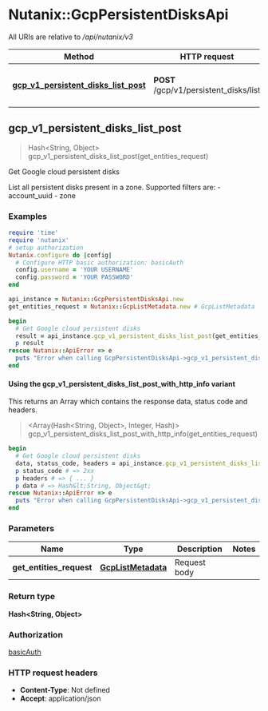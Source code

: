 # Nutanix::GcpPersistentDisksApi

All URIs are relative to */api/nutanix/v3*

| Method | HTTP request | Description |
| ------ | ------------ | ----------- |
| [**gcp_v1_persistent_disks_list_post**](GcpPersistentDisksApi.md#gcp_v1_persistent_disks_list_post) | **POST** /gcp/v1/persistent_disks/list | Get Google cloud persistent disks |


## gcp_v1_persistent_disks_list_post

> Hash&lt;String, Object&gt; gcp_v1_persistent_disks_list_post(get_entities_request)

Get Google cloud persistent disks

List all persistent disks present in a zone. Supported filters are: - account_uuid - zone 

### Examples

```ruby
require 'time'
require 'nutanix'
# setup authorization
Nutanix.configure do |config|
  # Configure HTTP basic authorization: basicAuth
  config.username = 'YOUR USERNAME'
  config.password = 'YOUR PASSWORD'
end

api_instance = Nutanix::GcpPersistentDisksApi.new
get_entities_request = Nutanix::GcpListMetadata.new # GcpListMetadata | Request body

begin
  # Get Google cloud persistent disks
  result = api_instance.gcp_v1_persistent_disks_list_post(get_entities_request)
  p result
rescue Nutanix::ApiError => e
  puts "Error when calling GcpPersistentDisksApi->gcp_v1_persistent_disks_list_post: #{e}"
end
```

#### Using the gcp_v1_persistent_disks_list_post_with_http_info variant

This returns an Array which contains the response data, status code and headers.

> <Array(Hash&lt;String, Object&gt;, Integer, Hash)> gcp_v1_persistent_disks_list_post_with_http_info(get_entities_request)

```ruby
begin
  # Get Google cloud persistent disks
  data, status_code, headers = api_instance.gcp_v1_persistent_disks_list_post_with_http_info(get_entities_request)
  p status_code # => 2xx
  p headers # => { ... }
  p data # => Hash&lt;String, Object&gt;
rescue Nutanix::ApiError => e
  puts "Error when calling GcpPersistentDisksApi->gcp_v1_persistent_disks_list_post_with_http_info: #{e}"
end
```

### Parameters

| Name | Type | Description | Notes |
| ---- | ---- | ----------- | ----- |
| **get_entities_request** | [**GcpListMetadata**](GcpListMetadata.md) | Request body |  |

### Return type

**Hash&lt;String, Object&gt;**

### Authorization

[basicAuth](../README.md#basicAuth)

### HTTP request headers

- **Content-Type**: Not defined
- **Accept**: application/json

